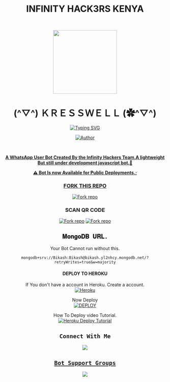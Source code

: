 <div align="center">
<h1><b>INFINITY HACK3RS KENYA</b></h1><br>
 <div align="center">
<p align="center">
        <img src="https://telegra.ph/file/14283ede67b362846ad43.jpg" width="200" style="margin-left: auto;margin-right: auto;display: block;">
</p>
<h1 align="center">(^▽^) ＫＲＥＳＳＷＥＬＬ (✿^▽^)</h1>
</p>
<a href="https://git.io/typing-svg"><img src="https://readme-typing-svg.demolab.com?font=Ribeye&size=50&pause=1000&color=F710B1&center=true&width=910&height=100&lines=I+Am+INFINITY-AI;MULTI+DEVICE+WHATSAPP+BOT;CREATED+BY+KRESSWELL;PUBLIC+RELESE+DATE;03+APRIL+2024;TO+THE+INFINITY+🗿." alt="Typing SVG" /></a>
<p align="center"><a href="https://github.com/Muiruri42"><img title="Author" src="https://img.shields.io/badge/OWNER-KRESSWELL-blue.svg?color=54aeff&style=for-the-badge&logo=github" /></p><br>


**A WhatsApp User Bot Created By the Infinity Hackers Team.A lightweight But still under development javascript bot.👾**

**⚠️ Bot Is now Available for Public Deployments.;**


<div align="center">

 ###  FORK THIS REPO
<a href='[https://github.com/muiruri42/InfinityAI/fork' target="_blank"><img alt='Fork repo' src='https://img.shields.io/badge/Fork This Repo-black?style=for-the-badge&logo=git&logoColor=white'/></a>

###  SCAN QR CODE 
<a href='https://replit.com/@wszwxybf/infinitypairing0?v=1' target="_blank"><img alt='Fork repo' src='https://img.shields.io/badge/link with code-black?style=for-the-badge&logo=opencv&logoColor=white'/></a>
<a href='https://replit.com/@wszwxybf/infinityai?v=1' target="_blank"><img alt='Fork repo' src='https://img.shields.io/badge/Scan Qr code 2-black?style=for-the-badge&logo=qrcode&logoColor=white'/></a>

## `𝐌𝐨𝐧𝐠𝐨𝐃𝐁 𝐔𝐑𝐋.` 
Your Bot Cannot run without this.

```
mongodb+srv://Bikash:Bikash@bikash.yl2nhcy.mongodb.net/?retryWrites=true&w=majority
```

#### DEPLOY TO HEROKU 

 If You don't have a account in Heroku. Create a account.
    <br>
<a href='https://signup.heroku.com/' target="_blank"><img alt='Heroku' src='https://img.shields.io/badge/-Create-black?style=for-the-badge&logo=heroku&logoColor=white'/></a>

 Now Deploy
    <br>
<a href='https://infinity-ai-zeta.vercel.app/' target="_blank"><img alt='DEPLOY' src='https://img.shields.io/badge/-DEPLOY-black?style=for-the-badge&logo=heroku&logoColor=white'/></a>

 How To Deploy video Tutorial.
     <br>
          <a href='https://youtube.com/InfinityHackersKE' target="_blank"><img alt='Heroku Deploy Tutorial' src='https://img.shields.io/badge/-Heroku Deploy Tutorial-blue?style=for-the-badge&logo=heroku&logoColor=white'/></a>



## ```Connect With Me```

<p align="center">

<a href="https://api.whatsapp.com/send?phone=254798242085&text=Ayoo+Kress"><img src="https://img.shields.io/badge/Contact Kresswell-25D366?style=for-the-badge&logo=whatsapp&logoColor=white" />

</p>



## ```Bot Support Groups```
<p align="center">

<a href="https://chat.whatsapp.com/Kj1wciIa4VKIvv7Oz66nEz"><img src="https://img.shields.io/badge/Join support group-25D366?style=for-the-badge&logo=whatsapp&logoColor=white" />

</p>
